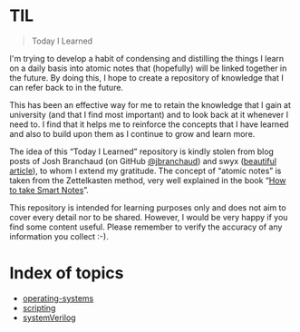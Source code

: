 # TIL 

> Today I Learned

I'm trying to develop a habit of condensing and distilling the things I learn on a daily basis into atomic notes that (hopefully) will be linked together in the future.
By doing this, I hope to create a repository of knowledge that I can refer back to in the future.

This has been an effective way for me to retain the knowledge that I gain at university (and that I find most important) and to look back at it whenever I need to. I find that it helps me to reinforce the concepts that I have learned and also to build upon them as I continue to grow and learn more.

The idea of this “Today I Learned” repository is kindly stolen from blog posts of Josh Branchaud (on GitHub [@jbranchaud](https://github.com/jbranchaud)) and swyx ([beautiful article](https://www.swyx.io/learn-in-public)), to whom I extend my gratitude. The concept of “atomic notes” is taken from the Zettelkasten method, very well explained in the book “[How to take Smart Notes](https://www.google.com/search?q=how+to+take+smart+notes+libro&oq=how+to+take+smart+notes+libro&aqs=chrome..69i57j0i22i30.3615j0j7&sourceid=chrome&ie=UTF-8)”.

This repository is intended for learning purposes only and does not aim to cover every detail nor to be shared. However, I would be very happy if you find some content useful. Please remember to verify the accuracy of any information you collect :-).


# Index of topics
- [operating-systems](indexes/operating-systems.md)
- [scripting](indexes/scripting.md)
- [systemVerilog](indexes/systemVerilog.md)
